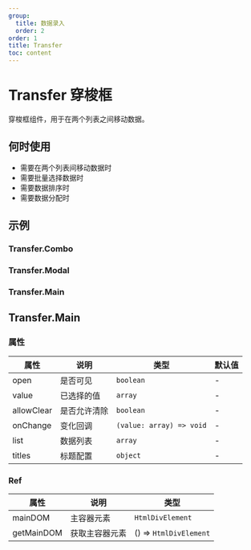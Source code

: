```yaml
---
group:
  title: 数据录入
  order: 2
order: 1
title: Transfer
toc: content
---
```


# Transfer 穿梭框

穿梭框组件，用于在两个列表之间移动数据。

## 何时使用

- 需要在两个列表间移动数据时
- 需要批量选择数据时
- 需要数据排序时
- 需要数据分配时

## 示例

### Transfer.Combo

<code src="./demos/Combo/index.jsx"></code>

### Transfer.Modal

<code src="./demos/Modal/index.jsx"></code>

### Transfer.Main

<code src="./demos/Main/index.jsx"></code>

## Transfer.Main

### 属性

| 属性       | 说明         | 类型                     | 默认值 |
| ---------- | ------------ | ------------------------ | ------ |
| open       | 是否可见     | `boolean`                | -      |
| value      | 已选择的值   | `array`                  | -      |
| allowClear | 是否允许清除 | `boolean`                | -      |
| onChange   | 变化回调     | `(value: array) => void` | -      |
| list       | 数据列表     | `array`                  | -      |
| titles     | 标题配置     | `object`                 | -      |

### Ref

| 属性       | 说明           | 类型                   |
| ---------- | -------------- | ---------------------- |
| mainDOM    | 主容器元素     | `HtmlDivElement`       |
| getMainDOM | 获取主容器元素 | () => `HtmlDivElement` |
